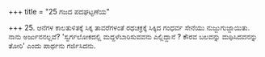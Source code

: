 +++
title = "25 ಗಜದ ಪದಘಟ್ಟಣೆಯ"

+++
25.  ಆನೆಗಳ ಕಾಲತುಳಿತಕ್ಕೆ ಸಿಕ್ಕ ತಾವರೆಗಳಂತೆ ರಥಚಕ್ರಕ್ಕೆ ಸಿಕ್ಕಿದ ಗಂಧರ್ವ ಸೇನೆಯು ನುಜ್ಜುಗುಜ್ಜಾಯಿತು.  ನಾನು ಅರ್ಜುನನಲ್ಲವೆ?  'ಸ್ವರ್ಗಲೋಕದಲ್ಲಿ ಮದ್ದಳೆಬಾರಿಸುವವನು ಎಲ್ಲಿದ್ದಾನೆ ? ಕೌರವ ಬಲವನ್ನು ಮಥಿಸಿದವನನ್ನು ತೋರಿ' ಎಂದು ಪಾರ್ಥನು ಗರ್ಜಿಸಿದನು.